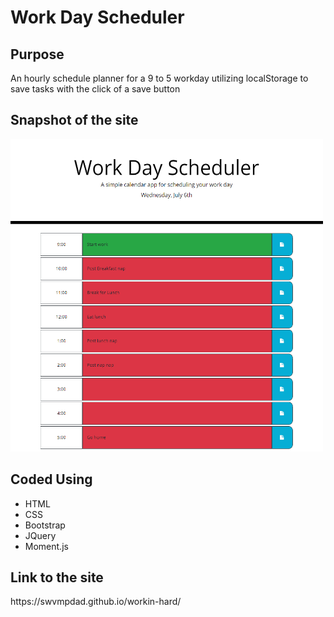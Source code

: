 # Work Day Scheduler

## Purpose
An hourly schedule planner for a 9 to 5 workday
utilizing localStorage to save tasks with the click of a save button

## Snapshot of the site
<img src="./assets/Images/snapshot.png" alt="snapshot of the site" height=500 width=500>

## Coded Using
- HTML
- CSS
- Bootstrap
- JQuery
- Moment.js

## Link to the site
<link src="https://swvmpdad.github.io/workin-hard/">https://swvmpdad.github.io/workin-hard/</link>
